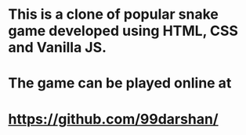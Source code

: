 # This is a clone of popular snake game developed using HTML, CSS and Vanilla JS.
# The game can be played online at
# https://github.com/99darshan/